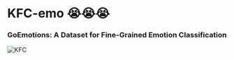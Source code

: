 # KFC-emo :sob::sob::sob:

### GoEmotions: A Dataset for Fine-Grained Emotion Classification

![KFC]( https://pic1.zhimg.com/80/v2-d219678e8d8690fcc4062d22a45d036f_1440w.webp?source=1940ef5c)